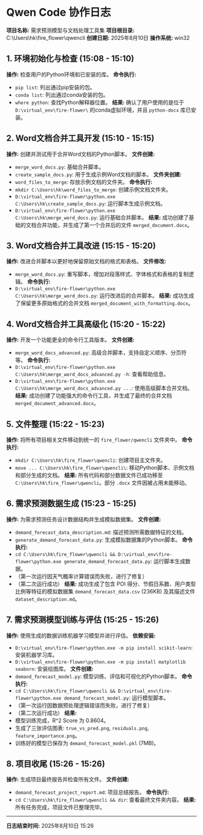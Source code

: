 # Qwen Code 协作日志

**项目名称:** 需求预测模型与文档处理工具集
**项目根目录:** C:\Users\hk\fire_flower\qwencli
**创建日期:** 2025年8月10日
**操作系统:** win32

## 1. 环境初始化与检查 (15:08 - 15:10)

**操作:** 检查用户的Python环境和已安装的库。
**命令执行:**
  - `pip list`: 列出通过pip安装的包。
  - `conda list`: 列出通过conda安装的包。
  - `where python`: 查找Python解释器位置。
**结果:** 确认了用户使用的是位于 `D:\virtual_env\fire-flower\` 的conda虚拟环境，并且 `python-docx` 库已安装。

## 2. Word文档合并工具开发 (15:10 - 15:15)

**操作:** 创建并测试用于合并Word文档的Python脚本。
**文件创建:**
  - `merge_word_docs.py`: 基础合并脚本。
  - `create_sample_docs.py`: 用于生成示例Word文档的脚本。
**文件夹创建:**
  - `word_files_to_merge`: 存放示例文档的文件夹。
**命令执行:**
  - `mkdir C:\Users\hk\word_files_to_merge`: 创建示例文档文件夹。
  - `D:\virtual_env\fire-flower\python.exe C:\Users\hk\create_sample_docs.py`: 运行脚本生成示例文档。
  - `D:\virtual_env\fire-flower\python.exe C:\Users\hk\merge_word_docs.py`: 运行基础合并脚本。
**结果:** 成功创建了基础的文档合并功能，并生成了第一个合并后的文件 `merged_document.docx`。

## 3. Word文档合并工具改进 (15:15 - 15:20)

**操作:** 改进合并脚本以更好地保留原始文档的格式和表格。
**文件修改:**
  - `merge_word_docs.py`: 重写脚本，增加对段落样式、字体格式和表格的复制逻辑。
**命令执行:**
  - `D:\virtual_env\fire-flower\python.exe C:\Users\hk\merge_word_docs.py`: 运行改进后的合并脚本。
**结果:** 成功生成了保留更多原始格式的合并文档 `merged_document_with_formatting.docx`。

## 4. Word文档合并工具高级化 (15:20 - 15:22)

**操作:** 开发一个功能更全的命令行工具版本。
**文件创建:**
  - `merge_word_docs_advanced.py`: 高级合并脚本，支持自定义顺序、分页符等。
**命令执行:**
  - `D:\virtual_env\fire-flower\python.exe C:\Users\hk\merge_word_docs_advanced.py -h`: 查看帮助信息。
  - `D:\virtual_env\fire-flower\python.exe C:\Users\hk\merge_word_docs_advanced.py ...`: 使用高级脚本合并文档。
**结果:** 成功创建了功能强大的命令行工具，并生成了最终的合并文档 `merged_document_advanced.docx`。

## 5. 文件整理 (15:22 - 15:23)

**操作:** 将所有项目相关文件移动到统一的 `fire_flower/qwencli` 文件夹中。
**命令执行:**
  - `mkdir C:\Users\hk\fire_flower\qwencli`: 创建项目主文件夹。
  - `move ... C:\Users\hk\fire_flower\qwencli\`: 移动Python脚本、示例文档和部分生成的文档。
**结果:** 所有代码和部分数据文件已成功移至 `C:\Users\hk\fire_flower\qwencli`。部分 `.docx` 文件因被占用未能移动。

## 6. 需求预测数据生成 (15:23 - 15:25)

**操作:** 为需求预测任务设计数据结构并生成模拟数据集。
**文件创建:**
  - `demand_forecast_data_description.md`: 描述预测所需数据特征的文档。
  - `generate_demand_forecast_data.py`: 生成模拟数据集的Python脚本。
**命令执行:**
  - `cd C:\Users\hk\fire_flower\qwencli && D:\virtual_env\fire-flower\python.exe generate_demand_forecast_data.py`: 运行脚本生成数据。
  - （第一次运行因天气概率计算错误而失败，进行了修复）
  - （第二次运行成功）
**结果:** 成功生成了包含 POI 得分、节假日系数、用户类型比例等特征的模拟数据集 `demand_forecast_data.csv` (236KB) 及其描述文件 `dataset_description.md`。

## 7. 需求预测模型训练与评估 (15:25 - 15:26)

**操作:** 使用生成的数据训练机器学习模型并进行评估。
**依赖安装:**
  - `D:\virtual_env\fire-flower\python.exe -m pip install scikit-learn`: 安装机器学习库。
  - `D:\virtual_env\fire-flower\python.exe -m pip install matplotlib seaborn`: 安装绘图库。
**文件创建:**
  - `demand_forecast_model.py`: 模型训练、评估和可视化的Python脚本。
**命令执行:**
  - `cd C:\Users\hk\fire_flower\qwencli && D:\virtual_env\fire-flower\python.exe demand_forecast_model.py`: 运行模型脚本。
  - （第一次运行因数据预处理逻辑错误而失败，进行了修复）
  - （第二次运行成功）
**结果:**
  - 模型训练完成，R^2 Score 为 0.8604。
  - 生成了三张评估图表: `true_vs_pred.png`, `residuals.png`, `feature_importance.png`。
  - 训练好的模型已保存为 `demand_forecast_model.pkl` (7MB)。

## 8. 项目收尾 (15:26 - 15:26)

**操作:** 生成项目最终报告并检查所有文件。
**文件创建:**
  - `demand_forecast_project_report.md`: 项目总结报告。
**命令执行:**
  - `cd C:\Users\hk\fire_flower\qwencli && dir`: 查看最终文件夹内容。
**结果:** 所有任务完成，项目文件已整理完毕。

---
**日志结束时间:** 2025年8月10日 15:26